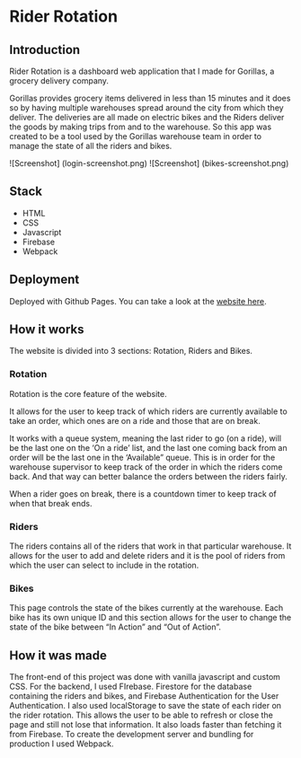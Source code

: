 # Rider Rotation

## Introduction

Rider Rotation is a dashboard web application that I made for Gorillas, a grocery delivery company.

Gorillas provides grocery items delivered in less than 15 minutes and it does so by having multiple warehouses spread around the city from which they deliver.
The deliveries are all made on electric bikes and the Riders deliver the goods by making trips from and to the warehouse.
So this app was created to be a tool used by the Gorillas warehouse team in order to manage the state of all the riders and bikes.

![Screenshot] (login-screenshot.png)
![Screenshot] (bikes-screenshot.png)

## Stack

- HTML
- CSS
- Javascript
- Firebase
- Webpack

## Deployment

Deployed with Github Pages. You can take a look at the [website here](https://joaodmonteiro.github.io/rider-rotation).

## How it works

The website is divided into 3 sections: Rotation, Riders and Bikes.

### Rotation

Rotation is the core feature of the website.

It allows for the user to keep track of which riders are currently available to take an order, which ones are on a ride and those that are on break.

It works with a queue system, meaning the last rider to go (on a ride), will be the last one on the ‘On a ride’ list, and the last one coming back from an order will be the last one in the ‘Available” queue.
This is in order for the warehouse supervisor to keep track of the order in which the riders come back. And that way can better balance the orders between the riders fairly.

When a rider goes on break, there is a countdown timer to keep track of when that break ends.

### Riders

The riders contains all of the riders that work in that particular warehouse. It allows for the user to add and delete riders and it is the pool of riders from which the user can select to include in the rotation.

### Bikes

This page controls the state of the bikes currently at the warehouse. Each bike has its own unique ID and this section allows for the user to change the state of the bike between “In Action” and “Out of Action”.

## How it was made

The front-end of this project was done with vanilla javascript and custom CSS. For the backend, I used FIrebase. Firestore for the database containing the riders and bikes, and Firebase Authentication for the User Authentication.
I also used localStorage to save the state of each rider on the rider rotation. This allows the user to be able to refresh or close the page and still not lose that information. It also loads faster than fetching it from Firebase.
To create the development server and bundling for production I used Webpack.
